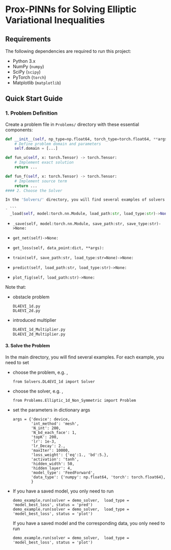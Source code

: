 # Prox-PINNs for Solving Elliptic Variational Inequalities

## Requirements
The following dependencies are required to run this project:

- Python 3.x
- NumPy (`numpy`)
- SciPy (`scipy`)
- PyTorch (`torch`)
- Matplotlib (`matplotlib`)

## Quick Start Guide

### 1. Problem Definition
Create a problem file in `Problems/` directory with these essential components:

```python
def __init__(self, np_type=np.float64, torch_type=torch.float64, **args):
    # Define problem domain and parameters
    self.domain = [...]  

def fun_u(self, x: torch.Tensor) -> torch.Tensor:
    # Implement exact solution
    return ...  

def fun_f(self, x: torch.Tensor) -> torch.Tensor:
    # Implement source term
    return ...
#### 2. Choose the Solver

In the 'Solvers/' directory, you will find several examples of solvers. Within each solver, you can examine the function

- ```
  _load(self, model:torch.nn.Module, load_path:str, load_type:str)->None:
  ```

- ```
  _save(self, model:torch.nn.Module, save_path:str, save_type:str)->None:
  ```

- ```
  get_net(self)->None:
  ```

- ```
  get_loss(self, data_point:dict, **args):
  ```

- ```
  train(self, save_path:str, load_type:str=None)->None:
  ```

- ```
  predict(self, load_path:str, load_type:str)->None:
  ```

- ```
  plot_fig(self, load_path:str)->None:
  ```

Note that:

- obstacle problem

  ```
  DL4EVI_1d.py
  DL4EVI_2d.py
  ```

- introduced multiplier

  ```python
  DL4EVI_1d_Multiplier.py
  DL4EVI_2d_Multiplier.py
  ```

#### 3. Solve the Problem

In the main directory, you will find several examples. For each example, you need to set

- choose the problem, e.g. ,

  ```
  from Solvers.DL4EVI_1d import Solver
  ```

- choose the solver, e.g. ,

  ```
  from Problems.Elliptic_1d_Non_Symmetric import Problem
  ```

- set the parameters in dictionary args 

      args = {'device': device,
              'int_method': 'mesh',
              'N_int': 200,
              'N_bd_each_face': 1,
              'topK': 200,
              'lr': 1e-3,   
              'lr_Decay': 2.,
              'maxIter': 10000,
              'loss_weight': {'eq':1., 'bd':5.},
              'activation': 'tanh',
              'hidden_width': 50,
              'hidden_layer': 4,
              'model_type': 'FeedForward',
              'data_type': {'numpy': np.float64, 'torch': torch.float64},
              }

- If you have a saved model, you only need to run

  ```
  demo_example.run(solver = demo_solver,  load_type = 'model_best_loss', status = 'pred')
  demo_example.run(solver = demo_solver,  load_type = 'model_best_loss', status = 'plot')
  ```

  If you have a saved model and the corresponding data, you only need to run

  ```
  demo_example.run(solver = demo_solver,  load_type = 'model_best_loss', status = 'plot')
  ```
